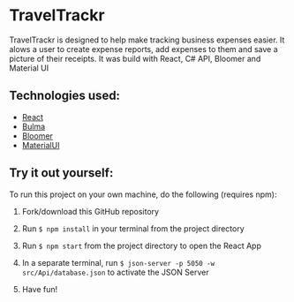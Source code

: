 # TravelTrackr
TravelTrackr is designed to help make tracking business expenses easier.  It alows a user to create expense reports, add expenses to them and save a picture of their receipts.  It was build with React, C# API, Bloomer and Material UI


## Technologies used:
- [React](https://reactjs.org/docs/getting-started.html)
- [Bulma](https://bulma.io/)
- [Bloomer](https://bloomer.js.org/#/)
- [MaterialUI](https://material-ui.com/)

## Try it out yourself:
To run this project on your own machine, do the following (requires npm):
1. Fork/download this GitHub repository
1. Run `$ npm install` in your terminal from the project directory

5. Run `$ npm start` from the project directory to open the React App
5. In a separate terminal, run `$ json-server -p 5050 -w src/Api/database.json` to activate the JSON Server
5. Have fun!
